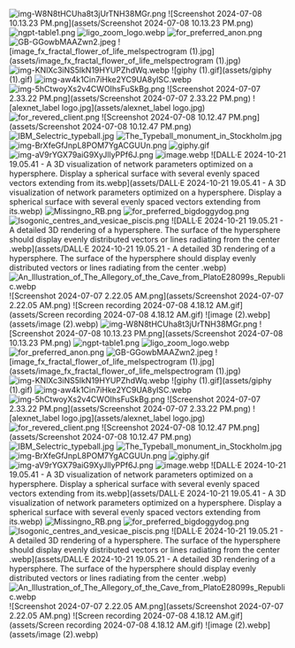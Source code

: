 ![img-W8N8tHCUha8t3jUrTNH38MGr.png](assets/img-W8N8tHCUha8t3jUrTNH38MGr.png)
![Screenshot 2024-07-08 10.13.23 PM.png](assets/Screenshot 2024-07-08 10.13.23 PM.png)
![ngpt-table1.png](assets/ngpt-table1.png)
![ligo_zoom_logo.webp](assets/ligo_zoom_logo.webp)
![for_preferred_anon.png](assets/for_preferred_anon.png)
![GB-GGowbMAAZwn2.jpeg](assets/GB-GGowbMAAZwn2.jpeg)
![image_fx_fractal_flower_of_life_melspectrogram (1).jpg](assets/image_fx_fractal_flower_of_life_melspectrogram (1).jpg)
![img-KNlXc3iNS5lkN19HYUPZhdWq.webp](assets/img-KNlXc3iNS5lkN19HYUPZhdWq.webp)
![giphy (1).gif](assets/giphy (1).gif)
![img-aw4k1Cin7iHke2YC9UA8yISC.webp](assets/img-aw4k1Cin7iHke2YC9UA8yISC.webp)
![img-5hCtwoyXs2v4CWOIhsFuSkBg.png](assets/img-5hCtwoyXs2v4CWOIhsFuSkBg.png)
![Screenshot 2024-07-07 2.33.22 PM.png](assets/Screenshot 2024-07-07 2.33.22 PM.png)
![alexnet_label logo.jpg](assets/alexnet_label logo.jpg)
![for_revered_client.png](assets/for_revered_client.png)
![Screenshot 2024-07-08 10.12.47 PM.png](assets/Screenshot 2024-07-08 10.12.47 PM.png)
![IBM_Selectric_typeball.jpg](assets/IBM_Selectric_typeball.jpg)
![The_Typeball_monument_in_Stockholm.jpg](assets/The_Typeball_monument_in_Stockholm.jpg)
![img-BrXfeGfJnpL8POM7YgACGUUn.png](assets/img-BrXfeGfJnpL8POM7YgACGUUn.png)
![giphy.gif](assets/giphy.gif)
![img-aV9rYGX79aiG9XyJllyPPf6J.png](assets/img-aV9rYGX79aiG9XyJllyPPf6J.png)
![image.webp](assets/image.webp)
![DALL·E 2024-10-21 19.05.41 - A 3D visualization of network parameters optimized on a hypersphere. Display a spherical surface with several evenly spaced vectors extending from its.webp](assets/DALL·E 2024-10-21 19.05.41 - A 3D visualization of network parameters optimized on a hypersphere. Display a spherical surface with several evenly spaced vectors extending from its.webp)
![Missingno_RB.png](assets/Missingno_RB.png)
![for_preferred_bigdoggydog.png](assets/for_preferred_bigdoggydog.png)
![Isogonic_centres_and_vesicae_piscis.png](assets/Isogonic_centres_and_vesicae_piscis.png)
![DALL·E 2024-10-21 19.05.21 - A detailed 3D rendering of a hypersphere. The surface of the hypersphere should display evenly distributed vectors or lines radiating from the center .webp](assets/DALL·E 2024-10-21 19.05.21 - A detailed 3D rendering of a hypersphere. The surface of the hypersphere should display evenly distributed vectors or lines radiating from the center .webp)
![An_Illustration_of_The_Allegory_of_the_Cave_from_PlatoE28099s_Republic.webp](assets/An_Illustration_of_The_Allegory_of_the_Cave_from_PlatoE28099s_Republic.webp)
![Screenshot 2024-07-07 2.22.05 AM.png](assets/Screenshot 2024-07-07 2.22.05 AM.png)
![Screen recording 2024-07-08 4.18.12 AM.gif](assets/Screen recording 2024-07-08 4.18.12 AM.gif)
![image (2).webp](assets/image (2).webp)
![img-W8N8tHCUha8t3jUrTNH38MGr.png](assets/img-W8N8tHCUha8t3jUrTNH38MGr.png)
![Screenshot 2024-07-08 10.13.23 PM.png](assets/Screenshot 2024-07-08 10.13.23 PM.png)
![ngpt-table1.png](assets/ngpt-table1.png)
![ligo_zoom_logo.webp](assets/ligo_zoom_logo.webp)
![for_preferred_anon.png](assets/for_preferred_anon.png)
![GB-GGowbMAAZwn2.jpeg](assets/GB-GGowbMAAZwn2.jpeg)
![image_fx_fractal_flower_of_life_melspectrogram (1).jpg](assets/image_fx_fractal_flower_of_life_melspectrogram (1).jpg)
![img-KNlXc3iNS5lkN19HYUPZhdWq.webp](assets/img-KNlXc3iNS5lkN19HYUPZhdWq.webp)
![giphy (1).gif](assets/giphy (1).gif)
![img-aw4k1Cin7iHke2YC9UA8yISC.webp](assets/img-aw4k1Cin7iHke2YC9UA8yISC.webp)
![img-5hCtwoyXs2v4CWOIhsFuSkBg.png](assets/img-5hCtwoyXs2v4CWOIhsFuSkBg.png)
![Screenshot 2024-07-07 2.33.22 PM.png](assets/Screenshot 2024-07-07 2.33.22 PM.png)
![alexnet_label logo.jpg](assets/alexnet_label logo.jpg)
![for_revered_client.png](assets/for_revered_client.png)
![Screenshot 2024-07-08 10.12.47 PM.png](assets/Screenshot 2024-07-08 10.12.47 PM.png)
![IBM_Selectric_typeball.jpg](assets/IBM_Selectric_typeball.jpg)
![The_Typeball_monument_in_Stockholm.jpg](assets/The_Typeball_monument_in_Stockholm.jpg)
![img-BrXfeGfJnpL8POM7YgACGUUn.png](assets/img-BrXfeGfJnpL8POM7YgACGUUn.png)
![giphy.gif](assets/giphy.gif)
![img-aV9rYGX79aiG9XyJllyPPf6J.png](assets/img-aV9rYGX79aiG9XyJllyPPf6J.png)
![image.webp](assets/image.webp)
![DALL·E 2024-10-21 19.05.41 - A 3D visualization of network parameters optimized on a hypersphere. Display a spherical surface with several evenly spaced vectors extending from its.webp](assets/DALL·E 2024-10-21 19.05.41 - A 3D visualization of network parameters optimized on a hypersphere. Display a spherical surface with several evenly spaced vectors extending from its.webp)
![Missingno_RB.png](assets/Missingno_RB.png)
![for_preferred_bigdoggydog.png](assets/for_preferred_bigdoggydog.png)
![Isogonic_centres_and_vesicae_piscis.png](assets/Isogonic_centres_and_vesicae_piscis.png)
![DALL·E 2024-10-21 19.05.21 - A detailed 3D rendering of a hypersphere. The surface of the hypersphere should display evenly distributed vectors or lines radiating from the center .webp](assets/DALL·E 2024-10-21 19.05.21 - A detailed 3D rendering of a hypersphere. The surface of the hypersphere should display evenly distributed vectors or lines radiating from the center .webp)
![An_Illustration_of_The_Allegory_of_the_Cave_from_PlatoE28099s_Republic.webp](assets/An_Illustration_of_The_Allegory_of_the_Cave_from_PlatoE28099s_Republic.webp)
![Screenshot 2024-07-07 2.22.05 AM.png](assets/Screenshot 2024-07-07 2.22.05 AM.png)
![Screen recording 2024-07-08 4.18.12 AM.gif](assets/Screen recording 2024-07-08 4.18.12 AM.gif)
![image (2).webp](assets/image (2).webp)

